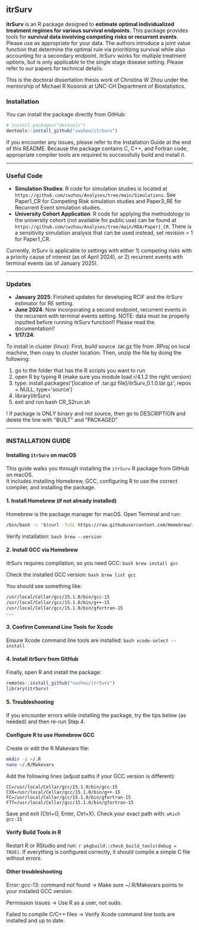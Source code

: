 ## itrSurv

**itrSurv** is an R package designed to **estimate optimal individualized treatment regimes for various survival endpoints**. This package provides tools for **survival data involving competing risks or recurrent events**. Please use as appropriate for your data. The authors introduce a joint value function that determine the optimal rule via prioritizing survival while also accounting for a secondary endpoint. itrSurv works for multiple treatment options, but is only applicable to the single stage disease setting. Please refer to our papers for technical details.

This is the doctoral dissertation thesis work of Christina W Zhou under the mentorship of Michael R Kosorok at UNC-CH Department of Biostatistics.

### Installation

You can install the package directly from GitHub:
```r
# install.packages("devtools")
devtools::install_github("cwzhou/itrSurv")
```

If you encounter any issues, please refer to the Installation Guide at the end of this README. Because the package contains C, C++, and Fortran code, appropriate compiler tools are required to successfully build and install it.

---

### Useful Code

- **Simulation Studies**: R code for simulation studies is located at `https://github.com/cwzhou/Analyses/tree/main/Simulations`. See Paper1_CR for Competing Risk simulation studies and Paper3_RE for Recurrent Event simulation studies.
- **University Cohort Application**: R code for applying the methodology to the university cohort (not available for public use) can be found at `https://github.com/cwzhou/Analyses/tree/main/RDA/Paper1_CR`. There is a sensitivity simulation analysis that can be used instead, set revision = 1 for Paper1_CR.

Currently, itrSurv is applicable to settings with either 1) competing risks with a priority cause of interest (as of April 2024), or 2) recurrent events with terminal events (as of January 2025).

***

### Updates

- **January 2025**: Finished updates for developing RCIF and the itrSurv estimator for RE setting.
- **June 2024**: Now incorporating a second endpoint, recurrent events in the recurrent with terminal events setting. NOTE: data must be properly inputted before running itrSurv function!! Please read the documentation!!
- **1/17/24**:

To install in cluster (linux):
First, build source .tar.gz file from .RProj on local machine, then copy to cluster location. Then, unzip the file by doing the following:
1) go to the folder that has the R scripts you want to run
2) open R by typing R (make sure you module load r/4.1.2 the right version)
3) type: install.packages('[location of .tar.gz file]/itrSurv_0.1.0.tar.gz', repos = NULL, type='source')
4) library(itrSurv)
5) exit and run bash CR_S2run.sh

! If package is ONLY binary and not source, then go to DESCRIPTION and delete the line with "BUILT" and "PACKAGED"

---

### INSTALLATION GUIDE

#### Installing `itrSurv` on macOS
This guide walks you through installing the `itrSurv` R package from GitHub on macOS.  
It includes installing Homebrew, GCC, configuring R to use the correct compiler, and installing the package.

#### 1. Install Homebrew (if not already installed)

Homebrew is the package manager for macOS. Open Terminal and run:

```bash
/bin/bash -c "$(curl -fsSL https://raw.githubusercontent.com/Homebrew/install/HEAD/install.sh)"
```
Verify installation: ```bash brew --version```

#### 2. Install GCC via Homebrew
itrSurv requires compilation, so you need GCC: ```bash brew install gcc```

Check the installed GCC version: ```bash brew list gcc```

You should see something like:
```bash 
/usr/local/Cellar/gcc/15.1.0/bin/gcc-15
/usr/local/Cellar/gcc/15.1.0/bin/g++-15
/usr/local/Cellar/gcc/15.1.0/bin/gfortran-15
...
```


#### 3. Confirm Command Line Tools for Xcode
Ensure Xcode command line tools are installed: ```bash xcode-select --install```

#### 4. Install itrSurv from GitHub
Finally, open R and install the package:
```r install.packages("remotes")  # if not already installed
remotes::install_github("cwzhou/itrSurv")
library(itrSurv)
```

#### 5. Troubleshooting

If you encounter errors while installing the package, try the tips below (as needed) and then re-run Step 4.

#### Configure R to use Homebrew GCC
Create or edit the R Makevars file:
```bash
mkdir -p ~/.R
nano ~/.R/Makevars
```
Add the following lines (adjust paths if your GCC version is different):
```make 
CC=/usr/local/Cellar/gcc/15.1.0/bin/gcc-15
CXX=/usr/local/Cellar/gcc/15.1.0/bin/g++-15
FC=/usr/local/Cellar/gcc/15.1.0/bin/gfortran-15
F77=/usr/local/Cellar/gcc/15.1.0/bin/gfortran-15
```
Save and exit (Ctrl+O, Enter, Ctrl+X). Check your exact path with: ```which gcc-15```

#### Verify Build Tools in R
Restart R or RStudio and run: `r pkgbuild::check_build_tools(debug = TRUE)`. If everything is configured correctly, it should compile a simple C file without errors.

#### Other troubleshooting
Error: gcc-13: command not found → Make sure ~/.R/Makevars points to your installed GCC version.

Permission issues → Use R as a user, not sudo.

Failed to compile C/C++ files → Verify Xcode command line tools are installed and up to date.
